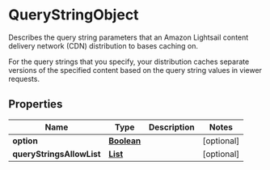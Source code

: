 

# QueryStringObject

<p>Describes the query string parameters that an Amazon Lightsail content delivery network (CDN) distribution to bases caching on.</p> <p>For the query strings that you specify, your distribution caches separate versions of the specified content based on the query string values in viewer requests.</p>

## Properties

| Name | Type | Description | Notes |
|------------ | ------------- | ------------- | -------------|
|**option** | [**Boolean**](Boolean.md) |  |  [optional] |
|**queryStringsAllowList** | [**List**](List.md) |  |  [optional] |



